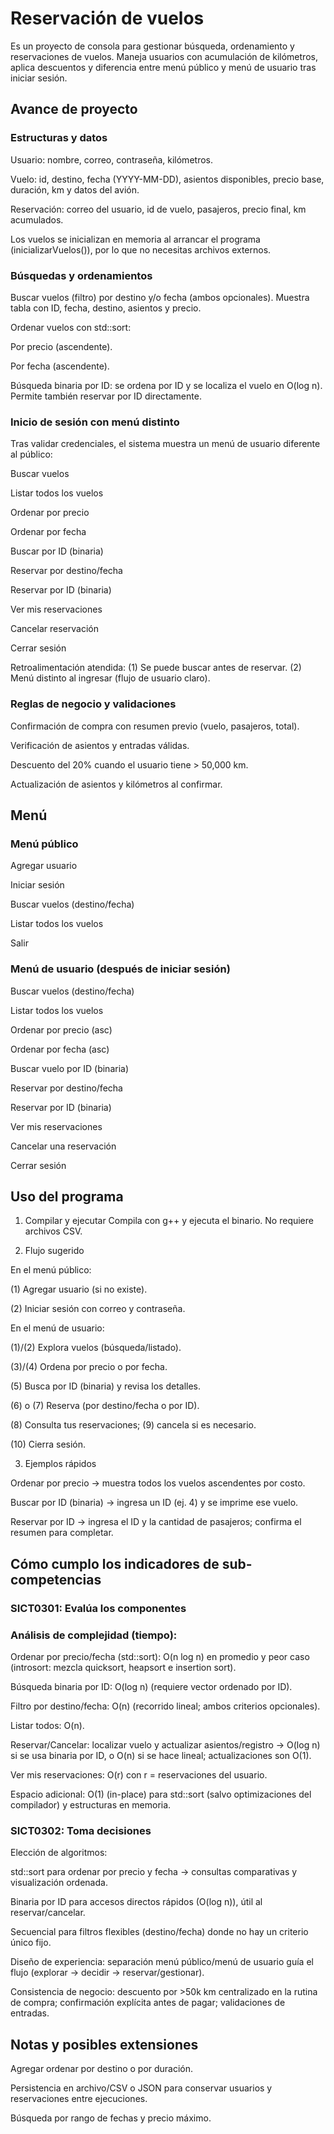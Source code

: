 # Reservación de vuelos

Es un proyecto de consola para gestionar búsqueda, ordenamiento y reservaciones de vuelos. Maneja usuarios con acumulación de kilómetros, aplica descuentos y diferencia entre menú público y menú de usuario tras iniciar sesión.

## Avance de proyecto
### Estructuras y datos

Usuario: nombre, correo, contraseña, kilómetros.

Vuelo: id, destino, fecha (YYYY-MM-DD), asientos disponibles, precio base, duración, km y datos del avión.

Reservación: correo del usuario, id de vuelo, pasajeros, precio final, km acumulados.

Los vuelos se inicializan en memoria al arrancar el programa (inicializarVuelos()), por lo que no necesitas archivos externos.

### Búsquedas y ordenamientos

Buscar vuelos (filtro) por destino y/o fecha (ambos opcionales).
Muestra tabla con ID, fecha, destino, asientos y precio.

Ordenar vuelos con std::sort:

Por precio (ascendente).

Por fecha (ascendente).

Búsqueda binaria por ID: se ordena por ID y se localiza el vuelo en O(log n).
Permite también reservar por ID directamente.

### Inicio de sesión con menú distinto

Tras validar credenciales, el sistema muestra un menú de usuario diferente al público:

Buscar vuelos

Listar todos los vuelos

Ordenar por precio

Ordenar por fecha

Buscar por ID (binaria)

Reservar por destino/fecha

Reservar por ID (binaria)

Ver mis reservaciones

Cancelar reservación

Cerrar sesión

Retroalimentación atendida:
(1) Se puede buscar antes de reservar.
(2) Menú distinto al ingresar (flujo de usuario claro).

### Reglas de negocio y validaciones

Confirmación de compra con resumen previo (vuelo, pasajeros, total).

Verificación de asientos y entradas válidas.

Descuento del 20% cuando el usuario tiene > 50,000 km.

Actualización de asientos y kilómetros al confirmar.

## Menú
### Menú público

Agregar usuario

Iniciar sesión

Buscar vuelos (destino/fecha)

Listar todos los vuelos

Salir

### Menú de usuario (después de iniciar sesión)

Buscar vuelos (destino/fecha)

Listar todos los vuelos

Ordenar por precio (asc)

Ordenar por fecha (asc)

Buscar vuelo por ID (binaria)

Reservar por destino/fecha

Reservar por ID (binaria)

Ver mis reservaciones

Cancelar una reservación

Cerrar sesión

## Uso del programa

1) Compilar y ejecutar
Compila con g++ y ejecuta el binario. No requiere archivos CSV.

2) Flujo sugerido

En el menú público:

(1) Agregar usuario (si no existe).

(2) Iniciar sesión con correo y contraseña.

En el menú de usuario:

(1)/(2) Explora vuelos (búsqueda/listado).

(3)/(4) Ordena por precio o por fecha.

(5) Busca por ID (binaria) y revisa los detalles.

(6) o (7) Reserva (por destino/fecha o por ID).

(8) Consulta tus reservaciones; (9) cancela si es necesario.

(10) Cierra sesión.

3) Ejemplos rápidos

Ordenar por precio → muestra todos los vuelos ascendentes por costo.

Buscar por ID (binaria) → ingresa un ID (ej. 4) y se imprime ese vuelo.

Reservar por ID → ingresa el ID y la cantidad de pasajeros; confirma el resumen para completar.

## Cómo cumplo los indicadores de sub-competencias
### SICT0301: Evalúa los componentes

### Análisis de complejidad (tiempo):

Ordenar por precio/fecha (std::sort): O(n log n) en promedio y peor caso (introsort: mezcla quicksort, heapsort e insertion sort).

Búsqueda binaria por ID: O(log n) (requiere vector ordenado por ID).

Filtro por destino/fecha: O(n) (recorrido lineal; ambos criterios opcionales).

Listar todos: O(n).

Reservar/Cancelar: localizar vuelo y actualizar asientos/registro → O(log n) si se usa binaria por ID, o O(n) si se hace lineal; actualizaciones son O(1).

Ver mis reservaciones: O(r) con r = reservaciones del usuario.

Espacio adicional: O(1) (in-place) para std::sort (salvo optimizaciones del compilador) y estructuras en memoria.

### SICT0302: Toma decisiones

Elección de algoritmos:

std::sort para ordenar por precio y fecha → consultas comparativas y visualización ordenada.

Binaria por ID para accesos directos rápidos (O(log n)), útil al reservar/cancelar.

Secuencial para filtros flexibles (destino/fecha) donde no hay un criterio único fijo.

Diseño de experiencia: separación menú público/menú de usuario guía el flujo (explorar → decidir → reservar/gestionar).

Consistencia de negocio: descuento por >50k km centralizado en la rutina de compra; confirmación explícita antes de pagar; validaciones de entradas.

## Notas y posibles extensiones

Agregar ordenar por destino o por duración.

Persistencia en archivo/CSV o JSON para conservar usuarios y reservaciones entre ejecuciones.

Búsqueda por rango de fechas y precio máximo.
